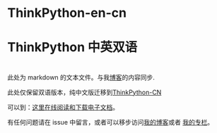 # ThinkPython-en-cn

# ThinkPython 中英双语

# 

此处为 markdown 的文本文件。与我[博客](http://blog.cycleuser.org)的内容同步.

此处仅保留双语版本，纯中文版迁移到[ThinkPython-CN](https://github.com/cycleuser/ThinkPython-CN)

可以到：[这里在线阅读和下载电子文档](https://www.gitbook.com/book/cycleuser/think-python/details)。

有任何问题请在 issue 中留言，或者可以移步访问[我的博客]([http://blog.cycleuser.org)或者
[我的专栏](https://zhuanlan.zhihu.com/python-kivy)。



